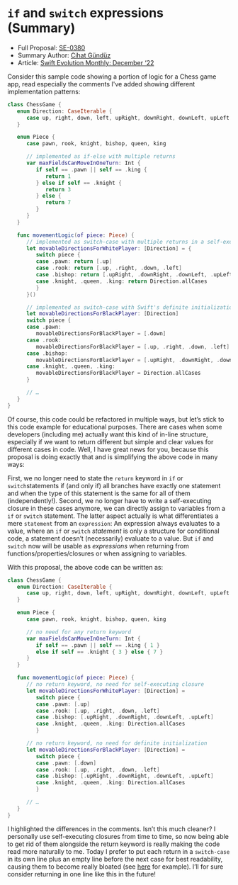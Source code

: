 # `if` and `switch` expressions (Summary)

* Full Proposal: [SE-0380](https://github.com/apple/swift-evolution/blob/main/proposals/0380-if-switch-expressions.md)
* Summary Author: [Cihat Gündüz](https://fline.dev/about)
* Article: [Swift Evolution Monthly: December ‘22](https://www.fline.dev/swift-evolution-monthly-december-22/#se-0380-%60if%60-and-%60switch%60-expressions)

Consider this sample code showing a portion of logic for a Chess game app, read especially the comments I've added showing different implementation patterns:

```Swift
class ChessGame {
   enum Direction: CaseIterable {
      case up, right, down, left, upRight, downRight, downLeft, upLeft
   }

   enum Piece {
      case pawn, rook, knight, bishop, queen, king

      // implemented as if-else with multiple returns
      var maxFieldsCanMoveInOneTurn: Int {
         if self == .pawn || self == .king {
            return 1
         } else if self == .knight {
            return 3
         } else {
            return 7
         }
      }
   }

   func movementLogic(of piece: Piece) {
      // implemented as switch-case with multiple returns in a self-executing closure
      let movableDirectionsForWhitePlayer: [Direction] = {
         switch piece {
         case .pawn: return [.up]
         case .rook: return [.up, .right, .down, .left]
         case .bishop: return [.upRight, .downRight, .downLeft, .upLeft]
         case .knight, .queen, .king: return Direction.allCases
         }
      }()

      // implemented as switch-case with Swift's definite initialization feature
      let movableDirectionsForBlackPlayer: [Direction]
      switch piece {
      case .pawn:
         movableDirectionsForBlackPlayer = [.down]
      case .rook:
         movableDirectionsForBlackPlayer = [.up, .right, .down, .left]
      case .bishop:
         movableDirectionsForBlackPlayer = [.upRight, .downRight, .downLeft, .upLeft]
      case .knight, .queen, .king:
         movableDirectionsForBlackPlayer = Direction.allCases
      }

      // …
   }
}
```

Of course, this code could be refactored in multiple ways, but let’s stick to this code example for educational purposes. There are cases when some developers (including me) actually want this kind of in-line structure, especially if we want to return different but simple and clear values for different cases in code. Well, I have great news for you, because this proposal is doing exactly that and is simplifying the above code in many ways:

First, we no longer need to state the `return` keyword in `if` or `switch`statements if (and only if) all branches have exactly one statement and when the type of this statement is the same for all of them (independently!). Second, we no longer have to write a self-executing closure in these cases anymore, we can directly assign to variables from a `if` or `switch` statement. The latter aspect actually is what differentiates a mere `statement` from an `expression`: An expression always evaluates to a value, where an `if` or `switch` *statement* is only a structure for conditional code, a statement doesn’t (necessarily) evaluate to a value. But `if` and `switch` now will be usable as *expressions* when returning from functions/properties/closures or when assigning to variables.

With this proposal, the above code can be written as:

```Swift
class ChessGame {
   enum Direction: CaseIterable {
      case up, right, down, left, upRight, downRight, downLeft, upLeft
   }

   enum Piece {
      case pawn, rook, knight, bishop, queen, king

      // no need for any return keyword
      var maxFieldsCanMoveInOneTurn: Int {
         if self == .pawn || self == .king { 1 }
         else if self == .knight { 3 } else { 7 }
      }
   }

   func movementLogic(of piece: Piece) {
      // no return keyword, no need for self-executing closure
      let movableDirectionsForWhitePlayer: [Direction] =
         switch piece {
         case .pawn: [.up]
         case .rook: [.up, .right, .down, .left]
         case .bishop: [.upRight, .downRight, .downLeft, .upLeft]
         case .knight, .queen, .king: Direction.allCases
         }

      // no return keyword, no need for definite initialization
      let movableDirectionsForBlackPlayer: [Direction] =
         switch piece {
         case .pawn: [.down]
         case .rook: [.up, .right, .down, .left]
         case .bishop: [.upRight, .downRight, .downLeft, .upLeft]
         case .knight, .queen, .king: Direction.allCases
         }

      // …
   }
}
```

I highlighted the differences in the comments. Isn’t this much cleaner? I personally use self-executing closures from time to time, so now being able to get rid of them alongside the return keyword is really making the code read more naturally to me. Today I prefer to put each return in a `switch-case` in its own line plus an empty line before the next case for best readability, causing them to become really bloated (see [here](https://github.com/FlineDevPublic/OpenFocusTimer/blob/a33ea48b8eab6db05d9dee508982e29f839fc37a/Sources/Settings/SettingsState.swift?ref=fline.dev#L17-L42) for example). I’ll for sure consider returning in one line like this in the future!
